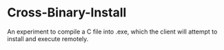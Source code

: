 # Cross-Binary-Install
An experiment to compile a C file into .exe, which the client will attempt to install and execute remotely.
